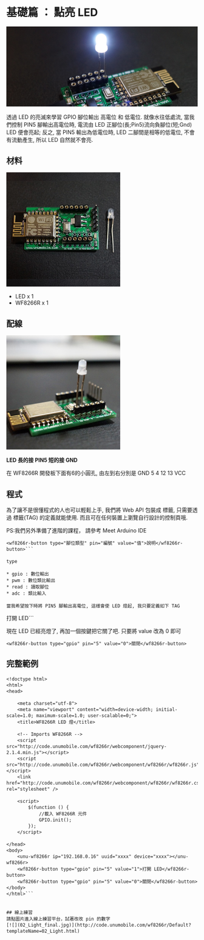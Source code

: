 # 基礎篇 ： 點亮 LED

![](02_Light_1200.jpg)

透過 LED 的亮滅來學習 GPIO 腳位輸出 高電位 和 低電位. 就像水往低處流, 當我們控制 PIN5 腳輸出高電位時, 電流由 LED 正腳位(長;Pin5)流向負腳位(短;Gnd) LED 便會亮起; 反之, 當 PIN5 輸出為低電位時, LED 二腳間是相等的低電位, 不會有流動產生, 所以 LED 自然就不會亮.


## 材料

![](02_Light_300_1.jpg)

* LED x 1
* WF8266R x 1


## 配線
![](02_Light_300_3.jpg)

**LED 長的接 PIN5 短的接 GND**

在 WF8266R 開發板下面有6的小圓孔, 由左到右分別是 GND 5 4 12 13 VCC


## 程式
為了讓不是很懂程式的人也可以輕鬆上手, 我們將 Web API 包裝成 <wf8266r-button> 標籤, 只需要透過 標籤(TAG) 的定義就能使用. 而且可在任何裝置上瀏覽自行設計的控制頁哦.

PS:我們另外準備了進階的課程， 請參考 Meet Arduino IDE

```
<wf8266r-button type="腳位類型" pin="編號" value="值">說明</wf8266r-button>```

type

* gpio : 數位輸出
* pwm : 數位類比輸出
* read : 讀取腳位
* adc : 類比輸入

當我希望按下時將 PIN5 腳輸出高電位, 這樣會使 LED 燈起, 我只要定義如下 TAG

```
<wf8266r-button type="gpio" pin="5" value="1">打開 LED</wf8266r-button>```

現在 LED 已經亮燈了, 再加一個按鍵把它關了吧. 只要將 value 改為 0 即可

```<wf8266r-button type="gpio" pin="5" value="0">關閉</wf8266r-button>```


## 完整範例
```
<!doctype html>
<html>
<head>

    <meta charset="utf-8">
    <meta name="viewport" content="width=device-width; initial-scale=1.0; maximum-scale=1.0; user-scalable=0;">
    <title>WF8266R LED 燈</title>

    <!-- Imports WF8266R -->
    <script src="http://code.unumobile.com/wf8266r/webcomponent/jquery-2.1.4.min.js"></script>
    <script src="http://code.unumobile.com/wf8266r/webcomponent/wf8266r/wf8266r.js"></script>
    <link href="http://code.unumobile.com/wf8266r/webcomponent/wf8266r/wf8266r.css" rel="stylesheet" />

    <script>      
        $(function () {
            //載入 WF8266R 元件
            GPIO.init();
        });
    </script>

</head>
<body>
    <unu-wf8266r ip="192.168.0.16" uuid="xxxx" device="xxxx"></unu-wf8266r>
    <wf8266r-button type="gpio" pin="5" value="1">打開 LED</wf8266r-button>
    <wf8266r-button type="gpio" pin="5" value="0">關閉</wf8266r-button>
</body>
</html>```


## 線上練習
請點圖片進入線上練習平台，試著改改 pin 的數字 
[![](02_Light_final.jpg)](http://code.unumobile.com/wf8266r/Default?templateName=02_Light.html)
